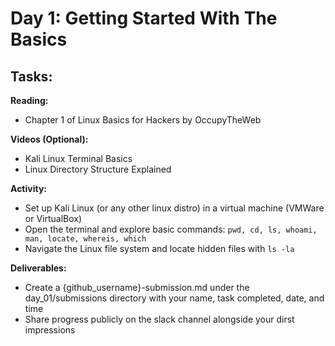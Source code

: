 # Day 1: Getting Started With The Basics

## Tasks:

__Reading:__
- Chapter 1 of Linux Basics for Hackers by OccupyTheWeb

__Videos (Optional):__
- Kali Linux Terminal Basics
- Linux Directory Structure Explained

__Activity:__
- Set up Kali Linux (or any other linux distro) in a virtual machine (VMWare or VirtualBox)
- Open the terminal and explore basic commands: `pwd, cd, ls, whoami, man, locate, whereis, which`
- Navigate the Linux file system and locate hidden files with `ls -la`

__Deliverables:__
- Create a {github_username}-submission.md under the day_01/submissions directory with your name, task completed, date, and time
- Share progress publicly on the slack channel alongside your dirst impressions